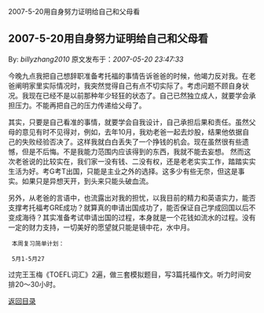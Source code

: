 2007-5-20用自身努力证明给自己和父母看
## 2007-5-20用自身努力证明给自己和父母看

By: *billyzhang2010* 原文发布于：*2007-05-20 23:47:33*

  
今晚九点我把自己想辞职准备考托福的事情告诉爸爸的时候，他竭力反对我。在老爸阐明家里实际情况时，我突然觉得自己有点不切实际了。考虑问题不顾自身状况。我现在已经不是以前那种年少轻狂的状态了。自己已然独立成人，就要学会承担压力。不能再把自己的压力传递给父母了。

 
其实，只要是自己看准的事情，就要学会自我设计，自己承担后果和责任。虽然父母的意见有时不见得对，例如，去年10月，我劝老爸一起去炒股，结果他依据自己的失败经验否决了。这样我就白白丢失了一个挣钱的机会。现在虽然很有些遗憾，但是不后悔。不是我能力范围内应该得到的东西，我就不能去妄想。
然而这次老爸说的比较实在，我们家一没有钱、二没有权，还是老老实实工作，踏踏实实生活为好。考G考T出国，只能是主业之外的选择。这多少有些无奈，但这是事实。如果只是异想天开，到头来只能头破血流。

  
另外，从老爸的言语中，也流露出对我的担忧，以我目前的精力和英语实力，能否支撑考托福考GRE成功？就算真的申请出国成功了，能否保证自己学成回国以后不变成海待？其实准备考试申请出国的过程，本身就是一个花钱如流水的过程。没有一定的财力支持，一切美好的愿望就只能是镜中花，水中月。

     本周复习简单计划：

     5月1-5月27

     
过完王玉梅《TOEFL词汇》2遍，做三套模拟题目，写3篇托福作文。听力时间安排20～30小时。

     

 

[返回目录](index.html)
